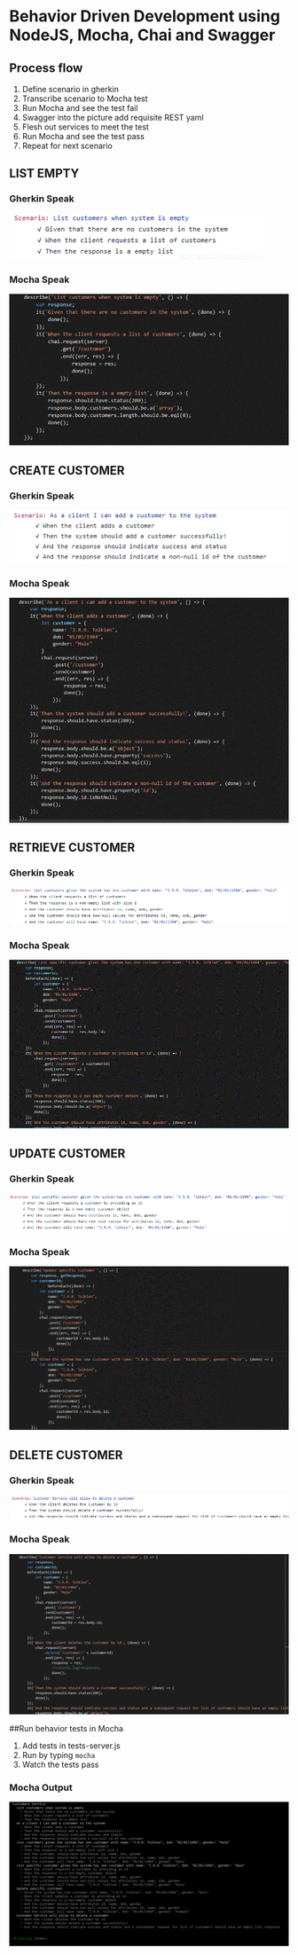 # Behavior Driven Development using NodeJS, Mocha, Chai and Swagger

## Process flow
1. Define scenario in gherkin
2. Transcribe scenario to Mocha test
3. Run Mocha and see the test fail
4. Swagger into the picture add requisite REST yaml
5. Flesh out services to meet the test
6. Run Mocha and see the test pass
7. Repeat for next scenario

## LIST EMPTY
### Gherkin Speak
![scenario1.GIF](https://github.com/spkash-co-in/customer-service/blob/master/scenario1.GIF)
### Mocha Speak
![scenario1-mocha.GIF](https://github.com/spkash-co-in/customer-service/blob/master/scenario1-mocha.GIF)

## CREATE CUSTOMER
### Gherkin Speak
![scenario2.GIF](https://github.com/spkash-co-in/customer-service/blob/master/scenario2.GIF)
### Mocha Speak
![scenario2-mocha.GIF](https://github.com/spkash-co-in/customer-service/blob/master/scenario2-mocha.GIF)

## RETRIEVE CUSTOMER
### Gherkin Speak
![scenario3.GIF](https://github.com/spkash-co-in/customer-service/blob/master/scenario3.GIF)
### Mocha Speak
![scenario3-mocha.GIF](https://github.com/spkash-co-in/customer-service/blob/master/scenario3-mocha.GIF)
## UPDATE CUSTOMER
### Gherkin Speak
![scenario4.GIF](https://github.com/spkash-co-in/customer-service/blob/master/scenario4.GIF)
### Mocha Speak
![scenario4-mocha.GIF](https://github.com/spkash-co-in/customer-service/blob/master/scenario4-mocha.GIF)
## DELETE CUSTOMER
### Gherkin Speak
![scenario5.GIF](https://github.com/spkash-co-in/customer-service/blob/master/scenario5.GIF)
### Mocha Speak
![scenario5-mocha.GIF](https://github.com/spkash-co-in/customer-service/blob/master/scenario5-mocha.GIF)

##Run behavior tests in Mocha
1. Add tests in tests-server.js
2. Run by typing `mocha`
3. Watch the tests pass
### Mocha Output
![mocha-outGIF](https://github.com/spkash-co-in/customer-service/blob/master/mocha-out.GIF)
